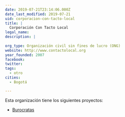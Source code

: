 ```yaml
---
date: 2019-07-21T23:14:06.000Z
date_last_modified: 2019-07-21
uid: corporacion-con-tacto-local
title: |
  Corporación Con Tacto Local
legal_name: 
description: |
  
org_type: Organización civil sin fines de lucro (ONG)
website: http://www.contactolocal.org
year_founded: 2007
facebook: 
twitter: 
tags:
  - otro
cities: 
  - Bogotá

---
```


Esta organización tiene los siguientes proyectos:

- [Burocratas](/proyectos/burocratas)
